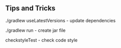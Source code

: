 ## Tips and Tricks

./gradlew useLatestVersions - update dependencies

./gradlew run  - create jar file

checkstyleTest - check code style
